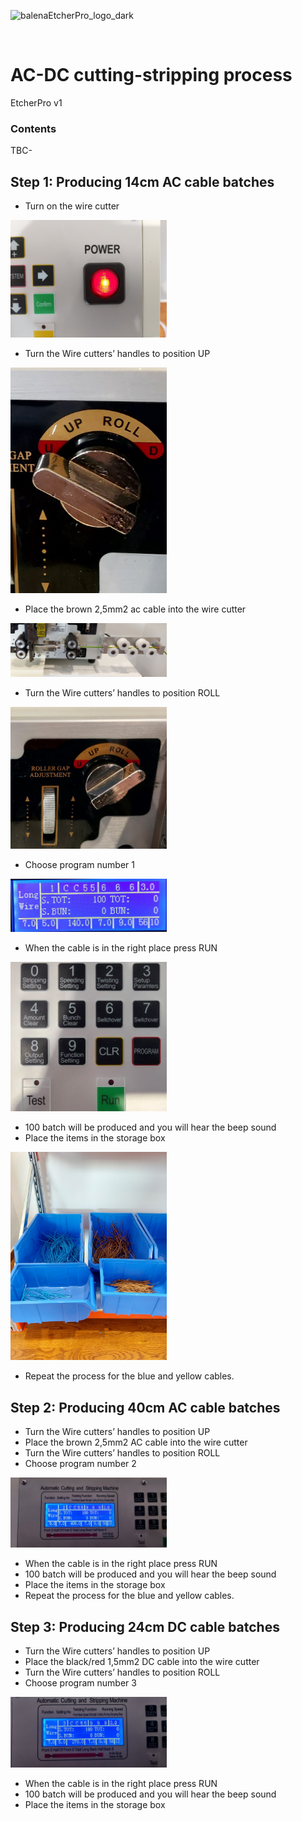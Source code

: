 ![balenaEtcherPro_logo_dark](https://user-images.githubusercontent.com/15323961/89873050-c3451400-dbb1-11ea-8330-3029ea6f75f8.png)

<br/>

# AC-DC cutting-stripping process
EtcherPro v1

### Contents
TBC-


## Step 1: Producing 14cm AC cable batches

- Turn on the wire cutter
<img src="https://github.com/balena-io-hardware/etcherPro-assemblyGuide-doc/raw/master/docs/images/Sub-processes/Wire%20cutting-stripping%20photos/power-on.jpg" width="250"/>

- Turn the Wire cutters’ handles to position UP
<img src="https://github.com/balena-io-hardware/etcherPro-assemblyGuide-doc/raw/master/docs/images/Sub-processes/Wire%20cutting-stripping%20photos/up-position.jpg" width="250"/>

- Place the brown 2,5mm2 ac cable into the wire cutter
<img src="https://github.com/balena-io-hardware/etcherPro-assemblyGuide-doc/raw/master/docs/images/Sub-processes/Wire%20cutting-stripping%20photos/ac-cable-right-position.jpg" width="250"/>

- Turn the Wire cutters’ handles to position ROLL
<img src="https://github.com/balena-io-hardware/etcherPro-assemblyGuide-doc/raw/master/docs/images/Sub-processes/Wire%20cutting-stripping%20photos/roll-position.jpg" width="250"/>

- Choose program number 1
<img src="https://github.com/balena-io-hardware/etcherPro-assemblyGuide-doc/raw/master/docs/images/Sub-processes/Wire%20cutting-stripping%20photos/screen.jpg" width="250"/>

- When the cable is in the right place press RUN
<img src="https://github.com/balena-io-hardware/etcherPro-assemblyGuide-doc/raw/master/docs/images/Sub-processes/Wire%20cutting-stripping%20photos/keyboard.jpg" width="250"/>

- 100 batch will be produced and you will hear the beep sound
- Place the items in the storage box
<img src="https://github.com/balena-io-hardware/etcherPro-assemblyGuide-doc/raw/master/docs/images/Sub-processes/Wire%20cutting-stripping%20photos/storage-boxes.jpg" width="250"/>

- Repeat the process for the blue and yellow cables.



## Step 2: Producing 40cm AC cable batches

- Turn the Wire cutters’ handles to position UP
- Place the brown 2,5mm2 AC cable into the wire cutter
- Turn the Wire cutters’ handles to position ROLL
- Choose program number 2
<img src="https://github.com/balena-io-hardware/etcherPro-assemblyGuide-doc/raw/master/docs/images/Sub-processes/Wire%20cutting-stripping%20photos/program-2.jpg" width="250"/>

- When the cable is in the right place press RUN
- 100 batch will be produced and you will hear the beep sound
- Place the items in the storage box
- Repeat the process for the blue and yellow cables.


## Step 3: Producing 24cm DC cable batches

- Turn the Wire cutters’ handles to position UP
- Place the black/red 1,5mm2 DC cable into the wire cutter
- Turn the Wire cutters’ handles to position ROLL
- Choose program number 3
<img src="https://github.com/balena-io-hardware/etcherPro-assemblyGuide-doc/raw/master/docs/images/Sub-processes/Wire%20cutting-stripping%20photos/program-3.jpg" width="250"/>

- When the cable is in the right place press RUN
- 100 batch will be produced and you will hear the beep sound
- Place the items in the storage box
